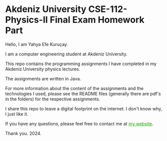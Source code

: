 #  Akdeniz University CSE-112-Physics-II Final Exam Homework Part

Hello, I am Yahya Efe Kuruçay.

I am a computer engineering student at Akdeniz University.

This repo contains the programming assignments I have completed in my Akdeniz University physics lectures.

The assignments are written in Java.

For more information about the content of the assignments and the technologies I used, 
please see the README files (generally there are pdf's in the folders) for the respective assignments.

I share this repo to leave a digital footprint on the internet. I don't know why, I just like it.

If you have any questions, please feel free to contact me at <a href="https://www.efekurucay.com/" style="color: #00b006;">my website</a>.

Thank you.
2024.
